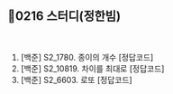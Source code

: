 

## 📘0216 스터디(정한빔)
</br>

1. [백준] S2_1780.	종이의 개수 [정답코드]
2. [백준] S2_10819.	차이를 최대로 [정답코드]
3. [백준] S2_6603.	로또 [정답코드]
